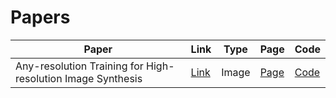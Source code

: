 # Papers

| Paper                                                       |Link                                          | Type  | Page                                        | Code |
|-------------------------------------------------------------|----------------------------------------------|-------|---------------------------------------------|-----------------------------------|
| Any-resolution Training for High-resolution Image Synthesis | [Link](https://arxiv.org/pdf/2204.07156.pdf) | Image | [Page](https://chail.github.io/anyres-gan/) |[Code](https://github.com/chail/anyres-gan)|
